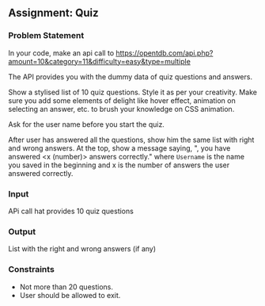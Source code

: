 ## Assignment: Quiz
### Problem Statement
In your code, make an api call to https://opentdb.com/api.php?amount=10&category=11&difficulty=easy&type=multiple

The API provides you with the dummy data of quiz questions and answers.

Show a stylised list of 10 quiz questions. Style it as per your creativity. Make sure you add some elements of delight like hover effect, animation on selecting an answer, etc. to brush your knowledge on CSS animation.

Ask for the user name before you start the quiz.

After user has answered all the questions, show him the same list with right and wrong answers. At the top, show a message saying, "<Username>, you have answered <x (number)> answers correctly." where `Username` is the name you saved in the beginning and x is the number of answers the user answered correctly.

### Input
APi call hat provides 10 quiz questions

### Output
List with the right and wrong answers (if any)

### Constraints
- Not more than 20 questions.
- User should be allowed to exit.
